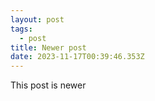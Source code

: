 ```yaml
---
layout: post
tags:
  - post
title: Newer post
date: 2023-11-17T00:39:46.353Z
---
```

T﻿his post is newer